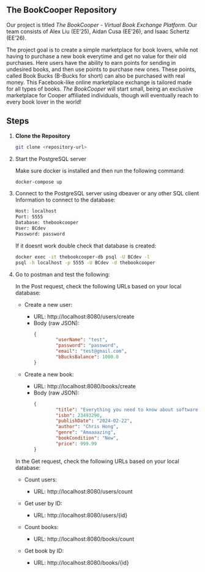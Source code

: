 ## The BookCooper Repository

Our project is titled _The BookCooper - Virtual Book Exchange Platform_. Our team consists of Alex Liu (EE’25), Aidan Cusa (EE’26), and Isaac Schertz (EE’26). 

The project goal is to create a simple marketplace for book lovers, while not having to purchase a new book everytime and get no value for their old purchases. Here users have the ability to earn points for sending in undesired books, and then use points to purchase new ones. These points, called Book Bucks (B-Bucks for short) can also be purchased with real money. This Facebook-like online marketplace exchange is tailored made for all types of books. _The BookCooper_ will start small, being an exclusive marketplace for Cooper affiliated individuals, though will eventually reach to every book lover in the world!

## Steps
1. **Clone the Repository**
   ```bash
   git clone <repository-url>
    ```
2. Start the PostgreSQL server

    Make sure docker is installed and then run the following command:
   ```bash
   docker-compose up
   ```
3. Connect to the PostgreSQL server using dbeaver or any other SQL client
    Information to connect to the database:
    ```bash
    Host: localhost
    Port: 5555
    Database: thebookcooper
    User: BCdev
    Password: password
    ```
    If it doesnt work double check that database is created:
    ```bash
    docker exec -it thebookcooper-db psql -U BCdev -l
    psql -h localhost -p 5555 -U BCdev -d thebookcooper

4. Go to postman and test the following:

    In the Post request, check the following URLs based on your local database:

    - Create a new user:
        - URL: http://localhost:8080/users/create
        - Body (raw JSON):
            ```json
            {
                    "userName": "test",
                    "password": "password",
                    "email": "test@gmail.com",
                    "bBucksBalance": 1000.0
            }
            ```

    - Create a new book:
        - URL: http://localhost:8080/books/create
        - Body (raw JSON):
            ```json
            {
                    "title": "Everything you need to know about software engineering",
                    "isbn": 23493290,
                    "publishDate": "2024-02-22",
                    "author": "Chris Hong",
                    "genre": "Amaaaazing",
                    "bookCondition": "New",
                    "price": 999.99
            }
            ```


    In the Get request, check the following URLs based on your local database:

    - Count users:
        - URL: http://localhost:8080/users/count

    - Get user by ID:
        - URL: http://localhost:8080/users/{id}

    - Count books:
        - URL: http://localhost:8080/books/count

    - Get book by ID:
        - URL: http://localhost:8080/books/{id}


